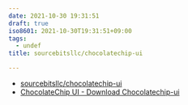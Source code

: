 ```yaml
---
date: 2021-10-30 19:31:51
draft: true
iso8601: 2021-10-30T19:31:51+09:00
tags:
  - undef
title: sourcebitsllc/chocolatechip-ui

---
```


- [sourcebitsllc/chocolatechip-ui](https://github.com/sourcebitsllc/chocolatechip-ui/)
- [ChocolateChip UI \- Download Chocolatechip\-ui](https://www.chocolatechip-ui.com/)


